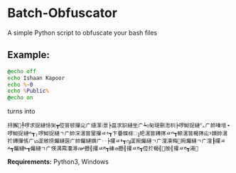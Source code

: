 # Batch-Obfuscator
A simple Python script to obfuscate your bash files

## **Example:**
```bat
@echo off
echo Ishaan Kapoor
echo %~0
echo %Public%
@echo on
```
turns into
```
挦獬਍╀啰求捉縺㤸㠬┳倥䉕楌㩣㕾ㄬ䌥潈⁞景╞畐求䍉縺㘴ㄬ┶൦匊瑅删㵞杊╞啰䱂捉縺㌱ㄬ帥瑧塇╺啰䱂捉縺ⰴ┱╷啰䱂捉縺ㄱㄬ帥浨瀥䉕䥌㩣ㅾⰰ┱卞䡞幉幏ു帊瀥䉕䥬㩃ㅾⰴ┱䱞瀥䉕楬㩃㕾ⰵ㜱帥瀥扵䥬㩣㑾ㄬഥ䀊敞捞爥縺㔱ㄬ帥爥縺㜱ㄬ‥╞㩲ㅾⰷ┱൮䀊捥爥縺ㄱㄬ漥漠晦਍捥爥縺ㄱㄬ漥┠㩲ㅾⰶ┱爥縺ⰸ┱爥縺ㄱㄬ愥湡䬠灡潯൲攊╣㩲ㅾⰱ┱⁯縥ര攊╣㩲ㅾⰱ┱⁯倥扵楬╣਍敀╣㩲ㅾⰱ┱⁯湯਍
```

**Requirements:**
Python3, Windows
